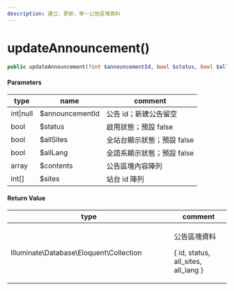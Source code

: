 ```yaml
---
description: 建立、更新，單一公告區塊資料
---
```


# updateAnnouncement()



```php
public updateAnnouncement(?int $announcementId, bool $status, bool $allSites, bool $allLang, array $contents, array $sites): DBCollection
```

#### Parameters

| type      | name            | comment          |
| --------- | --------------- | ---------------- |
| int\|null | $announcementId | 公告 id；新建公告留空     |
| bool      | $status         | 啟用狀態；預設 false    |
| bool      | $allSites       | 全站台顯示狀態；預設 false |
| bool      | $allLang        | 全語系顯示狀態；預設 false |
| array     | $contents       | 公告區塊內容陣列         |
| int\[]    | $sites          | 站台 id 陣列         |

#### **Return Value**

<table><thead><tr><th width="359">type</th><th>comment</th></tr></thead><tbody><tr><td>Illuminate\Database\Eloquent\Collection</td><td><p>公告區塊資料</p><p>{ id, status, all_sites, all_lang }</p></td></tr></tbody></table>
